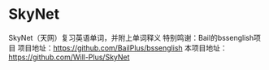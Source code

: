 # SkyNet
SkyNet（天网）复习英语单词，并附上单词释义
特别鸣谢：Bail的bssenglish项目
项目地址：https://github.com/BailPlus/bssenglish
本项目地址：https://github.com/Will-Plus/SkyNet